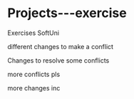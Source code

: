 # Projects---exercise
Exercises SoftUni

different changes to make a conflict

Changes to resolve some conflicts

more conflicts pls

more changes inc

